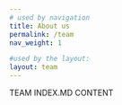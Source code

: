 ```yaml
---
# used by navigation
title: About us
permalink: /team
nav_weight: 1

#used by the layout:
layout: team
---
```


TEAM INDEX.MD CONTENT
